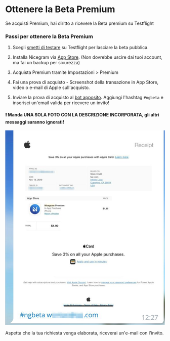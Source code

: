 # Ottenere la Beta Premium
Se acquisti Premium, hai diritto a ricevere la Beta premium su Testflight

### Passi per ottenere la Beta Premium

1) Scegli [smetti di testare](images/StopTesting.png) su Testflight per lasciare la beta pubblica.

2) Installa Nicegram via [App Store](https://itunes.apple.com/app/id1457369322). (Non dovrebbe uscire dai tuoi account, ma fai un backup per sicurezza)

3) Acquista Premium tramite Impostazioni > Premium

4) Fai una prova di acquisto - Screenshot della transazione in App Store, video o e-mail di Apple sull'acquisto.

5) Inviare la prova di acquisto al [bot apposito](https://t.me/NicegramBetaBot). Aggiungi l'hashtag `#ngbeta` e inserisci un'email valida per ricevere un invito!

#### ❗️ Manda UNA SOLA FOTO CON LA DESCRIZIONE INCORPORATA, gli altri messaggi saranno ignorati!
![](images/SampleRequest.png)

Aspetta che la tua richiesta venga elaborata, riceverai un'e-mail con l'invito.

